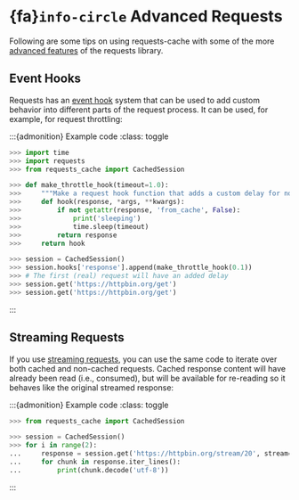 # {fa}`info-circle` Advanced Requests
Following are some tips on using requests-cache with some of the more
[advanced features](https://docs.python-requests.org/en/latest/user/advanced/) of the requests
library.

## Event Hooks
Requests has an [event hook](https://requests.readthedocs.io/en/master/user/advanced/#event-hooks)
system that can be used to add custom behavior into different parts of the request process.
It can be used, for example, for request throttling:

:::{admonition} Example code
:class: toggle
```python
>>> import time
>>> import requests
>>> from requests_cache import CachedSession

>>> def make_throttle_hook(timeout=1.0):
>>>     """Make a request hook function that adds a custom delay for non-cached requests"""
>>>     def hook(response, *args, **kwargs):
>>>         if not getattr(response, 'from_cache', False):
>>>             print('sleeping')
>>>             time.sleep(timeout)
>>>         return response
>>>     return hook

>>> session = CachedSession()
>>> session.hooks['response'].append(make_throttle_hook(0.1))
>>> # The first (real) request will have an added delay
>>> session.get('https://httpbin.org/get')
>>> session.get('https://httpbin.org/get')
```
:::

## Streaming Requests
If you use [streaming requests](https://2.python-requests.org/en/master/user/advanced/#id9), you
can use the same code to iterate over both cached and non-cached requests. Cached response content
will have already been read (i.e., consumed), but will be available for re-reading so it behaves like
the original streamed response:

:::{admonition} Example code
:class: toggle
```python
>>> from requests_cache import CachedSession

>>> session = CachedSession()
>>> for i in range(2):
...     response = session.get('https://httpbin.org/stream/20', stream=True)
...     for chunk in response.iter_lines():
...         print(chunk.decode('utf-8'))
```
:::
